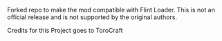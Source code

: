 Forked repo to make the mod compatible with Flint Loader. This is not an official release and is not supported by the original authors.

Credits for this Project goes to ToroCraft
